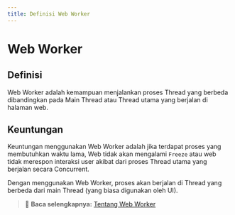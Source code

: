 ```yaml
---
title: Definisi Web Worker
---
```


# Web Worker

## Definisi
Web Worker adalah kemampuan menjalankan proses Thread yang berbeda dibandingkan pada Main Thread atau Thread utama yang berjalan di halaman web.

## Keuntungan

Keuntungan menggunakan Web Worker adalah jika terdapat proses yang membutuhkan waktu lama, Web tidak akan mengalami `Freeze` atau web tidak merespon interaksi user akibat dari proses Thread utama yang berjalan secara Concurrent. 

Dengan menggunakan Web Worker, proses akan berjalan di Thread yang berbeda dari main Thread (yang biasa digunakan oleh UI).

> :memo: **Baca selengkapnya:** [Tentang Web Worker](https://developer.mozilla.org/en-US/docs/Web/API/Web_Workers_API)